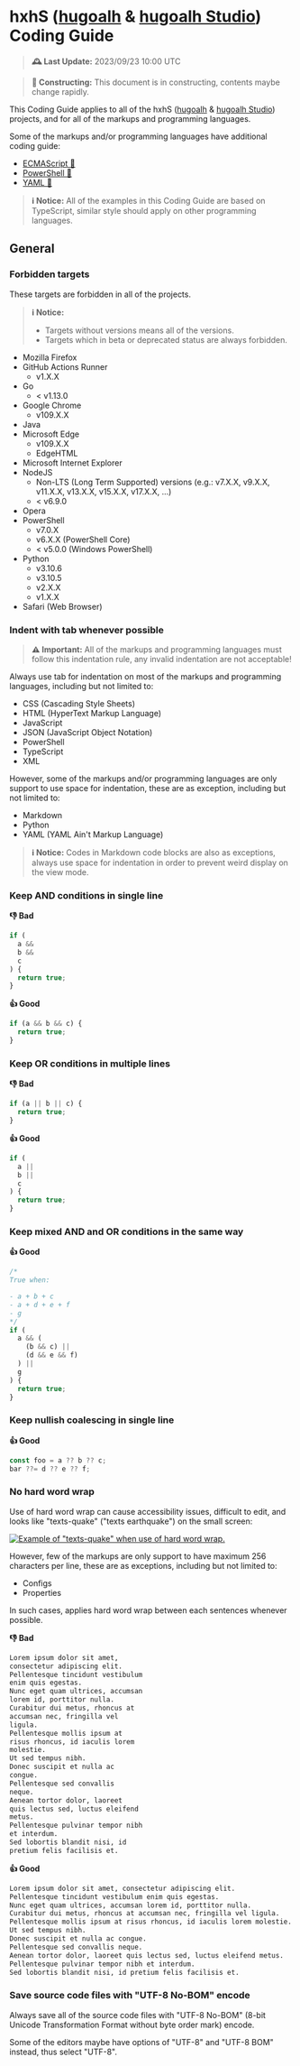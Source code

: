 [hugoalh]: https://github.com/hugoalh
[hugoalh-studio]: https://github.com/hugoalh-studio

# hxhS ([hugoalh][hugoalh] & [hugoalh Studio][hugoalh-studio]) Coding Guide

> **🕰️ Last Update:** 2023/09/23 10:00 UTC

> **🚧 Constructing:** This document is in constructing, contents maybe change rapidly.

This Coding Guide applies to all of the hxhS ([hugoalh][hugoalh] & [hugoalh Studio][hugoalh-studio]) projects, and for all of the markups and programming languages.

Some of the markups and/or programming languages have additional coding guide:

- [ECMAScript 🚧](./ecmascript.md)
- [PowerShell 🚧](./powershell.md)
- [YAML 🚧](./yaml.md)

> **ℹ️ Notice:** All of the examples in this Coding Guide are based on TypeScript, similar style should apply on other programming languages.

## General

### Forbidden targets

These targets are forbidden in all of the projects.

> **ℹ️ Notice:**
>
> - Targets without versions means all of the versions.
> - Targets which in beta or deprecated status are always forbidden.

- Mozilla Firefox
- GitHub Actions Runner
  - v1.X.X
- Go
  - < v1.13.0
- Google Chrome
  - v109.X.X
- Java
- Microsoft Edge
  - v109.X.X
  - EdgeHTML
- Microsoft Internet Explorer
- NodeJS
  - Non-LTS (Long Term Supported) versions (e.g.: v7.X.X, v9.X.X, v11.X.X, v13.X.X, v15.X.X, v17.X.X, ...)
  - < v6.9.0
- Opera
- PowerShell
  - v7.0.X
  - v6.X.X (PowerShell Core)
  - < v5.0.0 (Windows PowerShell)
- Python
  - v3.10.6
  - v3.10.5
  - v2.X.X
  - v1.X.X
- Safari (Web Browser)

### Indent with tab whenever possible

> **⚠️ Important:** All of the markups and programming languages must follow this indentation rule, any invalid indentation are not acceptable!

Always use tab for indentation on most of the markups and programming languages, including but not limited to:

- CSS (Cascading Style Sheets)
- HTML (HyperText Markup Language)
- JavaScript
- JSON (JavaScript Object Notation)
- PowerShell
- TypeScript
- XML

However, some of the markups and/or programming languages are only support to use space for indentation, these are as exception, including but not limited to:

- Markdown
- Python
- YAML (YAML Ain't Markup Language)

> **ℹ️ Notice:** Codes in Markdown code blocks are also as exceptions, always use space for indentation in order to prevent weird display on the view mode.

### Keep AND conditions in single line

**👎 Bad**

```ts
if (
  a &&
  b &&
  c
) {
  return true;
}
```

**👍 Good**

```ts
if (a && b && c) {
  return true;
}
```

### Keep OR conditions in multiple lines

**👎 Bad**

```ts
if (a || b || c) {
  return true;
}
```

**👍 Good**

```ts
if (
  a ||
  b ||
  c
) {
  return true;
}
```

### Keep mixed AND and OR conditions in the same way

**👍 Good**

```ts
/*
True when:

- a + b + c
- a + d + e + f
- g
*/
if (
  a && (
    (b && c) ||
    (d && e && f)
  ) ||
  g
) {
  return true;
}
```

### Keep nullish coalescing in single line

**👍 Good**

```ts
const foo = a ?? b ?? c;
bar ??= d ?? e ?? f;
```

### No hard word wrap

Use of hard word wrap can cause accessibility issues, difficult to edit, and looks like "texts-quake" ("texts earthquake") on the small screen:

[![Example of "texts-quake" when use of hard word wrap.](https://martin-ueding.de/posts/hard-vs-soft-line-wrap/vim-hard-narrow.png "Example of \"texts-quake\" when use of hard word wrap.")](https://martin-ueding.de/posts/hard-vs-soft-line-wrap)

However, few of the markups are only support to have maximum 256 characters per line, these are as exceptions, including but not limited to:

- Configs
- Properties

In such cases, applies hard word wrap between each sentences whenever possible.

**👎 Bad**

```md
Lorem ipsum dolor sit amet,
consectetur adipiscing elit.
Pellentesque tincidunt vestibulum
enim quis egestas.
Nunc eget quam ultrices, accumsan
lorem id, porttitor nulla.
Curabitur dui metus, rhoncus at
accumsan nec, fringilla vel
ligula.
Pellentesque mollis ipsum at
risus rhoncus, id iaculis lorem
molestie.
Ut sed tempus nibh.
Donec suscipit et nulla ac
congue.
Pellentesque sed convallis
neque.
Aenean tortor dolor, laoreet
quis lectus sed, luctus eleifend
metus.
Pellentesque pulvinar tempor nibh
et interdum.
Sed lobortis blandit nisi, id
pretium felis facilisis et.
```

**👍 Good**

```md
Lorem ipsum dolor sit amet, consectetur adipiscing elit.
Pellentesque tincidunt vestibulum enim quis egestas.
Nunc eget quam ultrices, accumsan lorem id, porttitor nulla.
Curabitur dui metus, rhoncus at accumsan nec, fringilla vel ligula.
Pellentesque mollis ipsum at risus rhoncus, id iaculis lorem molestie.
Ut sed tempus nibh.
Donec suscipit et nulla ac congue.
Pellentesque sed convallis neque.
Aenean tortor dolor, laoreet quis lectus sed, luctus eleifend metus. 
Pellentesque pulvinar tempor nibh et interdum. 
Sed lobortis blandit nisi, id pretium felis facilisis et.
```

### Save source code files with "UTF-8 No-BOM" encode

Always save all of the source code files with "UTF-8 No-BOM" (8-bit Unicode Transformation Format without byte order mark) encode.

Some of the editors maybe have options of "UTF-8" and "UTF-8 BOM" instead, thus select "UTF-8".
